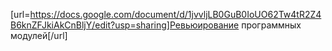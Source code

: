   [url=https://docs.google.com/document/d/1jvvljLB0GuB0IoUO62Tw4tR2Z4B6knZFJkiAkCnBljY/edit?usp=sharing]Ревьюирование программных модулей[/url]
